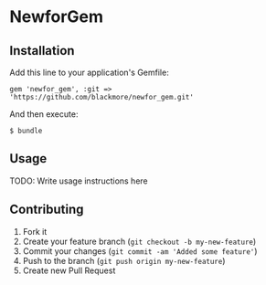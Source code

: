 # NewforGem

## Installation

Add this line to your application's Gemfile:

    gem 'newfor_gem', :git => 'https://github.com/blackmore/newfor_gem.git'

And then execute:

    $ bundle

## Usage

TODO: Write usage instructions here

## Contributing

1. Fork it
2. Create your feature branch (`git checkout -b my-new-feature`)
3. Commit your changes (`git commit -am 'Added some feature'`)
4. Push to the branch (`git push origin my-new-feature`)
5. Create new Pull Request
